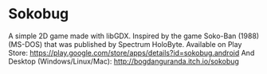 Sokobug
=======
A simple 2D game made with libGDX.
Inspired by the game Soko-Ban (1988) (MS-DOS) that was published by Spectrum HoloByte.
Available on Play Store: https://play.google.com/store/apps/details?id=sokobug.android
And Desktop (Windows/Linux/Mac): http://bogdanguranda.itch.io/sokobug

